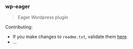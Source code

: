 ### wp-eager

> Eager Wordpress plugin

Contributing:

- If you make changes to `readme.txt`, validate them [here](http://wordpress.org/plugins/about/validator/).
- ...
